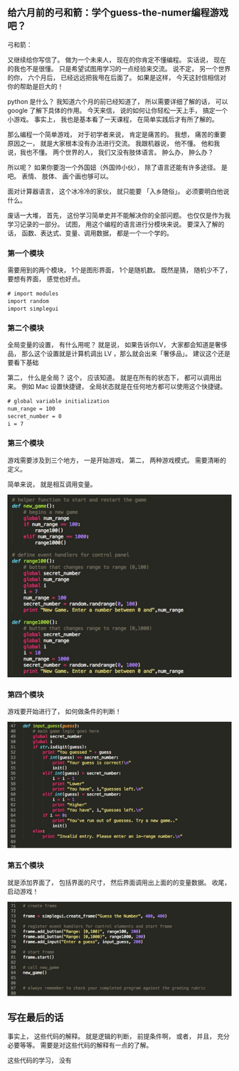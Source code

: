 ## 给六月前的弓和箭：学个guess-the-numer编程游戏吧？

弓和箭：

又继续给你写信了。 做为一个未来人， 现在的你肯定不懂编程。 实话说， 现在的我也不是很懂。 只是希望试图用学习的一点经验来交流。 说不定， 另一个世界的你， 六个月后， 已经远远把我甩在后面了。 如果是这样， 今天这封信相信对你的帮助是巨大的！

python 是什么？ 我知道六个月的前已经知道了， 所以需要详细了解的话， 可以 google 了解下具体的作用。 今天来信， 说的如何让你轻松一天上手， 搞定一个小游戏。 事实上， 我也是基本看了一天课程， 在简单实践后才有所了解的。 

那么编程一个简单游戏， 对于初学者来说， 肯定是痛苦的。 我想， 痛苦的重要原因之一， 就是大家根本没有办法进行交流。 我跟机器说， 他不懂。 他和我说，我也不懂。 两个世界的人， 我们又没有肢体语言。 肿么办， 肿么办？

所以呢？ 如果你要泡一个外国妞（外国帅小伙）， 除了语言还能有许多途径。 是吧。 表情、 肢体、 画个画也够可以。 

面对计算器语言， 这个冰冷冷的家伙， 就只能要 「入乡随俗」。 必须要明白他说什么。

废话一大堆， 首先， 这份学习简单史并不能解决你的全部问题。 也仅仅是作为我学习记录的一部分。 试图， 用这个编程的语言进行分模块来说。 要深入了解的话， 函数、表达式、变量、调用数据， 都是一个一个学的。 

### 第一个模块

需要用到的两个模块， 1个是图形界面， 1个是随机数。 既然是猜， 随机少不了， 要想有界面， 感觉也好点。

`# import modules`  
`import random`  
`import simplegui`  

### 第二个模块

全局变量的设置， 有什么用呢？
就是说， 如果告诉你LV， 大家都会知道是奢侈品， 那么这个设置就是计算机调出 LV ，那么就会出来「奢侈品」。 建议这个还是要看下基础

第二， 什么是全局？ 这个， 应该知道。 就是在所有的状态下， 都可以调用出来。 例如 Mac 设置快捷键， 全局状态就是在任何地方都可以使用这个快捷键。

`# global variable initialization`  
`num_range = 100`  
`secret_number = 0`  
`i = 7`  

### 第三个模块

游戏需要涉及到三个地方， 一是开始游戏， 第二， 两种游戏模式。 需要清晰的定义。

简单来说， 就是相互调用变量。

![](/source/photo/1.png)

### 第四个模块 

游戏要开始进行了， 如何做条件的判断！

![](/source/photo/2.png)

### 第五个模块

就是添加界面了， 包括界面的尺寸， 然后界面调用出上面的的变量数据。 收尾， 启动游戏！

![](/source/photo/3.png)

## 写在最后的话

事实上， 这些代码的解释。 就是逻辑的判断， 前提条件啊， 或者， 并且， 充分必要等等。 需要是对这些代码的解释有一点的了解。 

这些代码的学习， 没有
